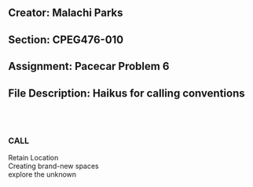 
## Creator:             Malachi Parks
## Section:             CPEG476-010
## Assignment:          Pacecar Problem 6
## File Description:    Haikus for calling conventions
<br></br>
### **CALL**
Retain Location\
Creating brand-new spaces\
explore the unknown
<br></br>

